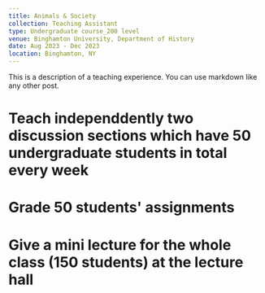 ```yaml
---
title: Animals & Society
collection: Teaching Assistant
type: Undergraduate course_200 level
venue: Binghamton University, Department of History
date: Aug 2023 - Dec 2023
location: Binghamton, NY
---
```


This is a description of a teaching experience. You can use markdown like any other post.

Teach independdently two discussion sections which have 50 undergraduate students in total every week
======

Grade 50 students' assignments
======

Give a mini lecture for the whole class (150 students) at the lecture hall
======
